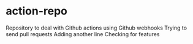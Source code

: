 # action-repo
Repository to deal with Github actions using Github webhooks 
Trying to send pull requests
Adding another line
Checking for features
